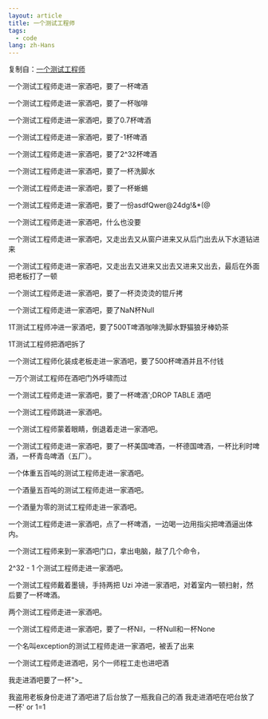 ```yaml
---
layout: article
title: 一个测试工程师
tags:
  - code
lang: zh-Hans
---
```


<!--more-->  

复制自：[一个测试工程师](https://telegra.ph/%E4%B8%80%E4%B8%AA%E6%B5%8B%E8%AF%95%E5%B7%A5%E7%A8%8B%E5%B8%88-08-05)

一个测试工程师走进一家酒吧，要了一杯啤酒 

一个测试工程师走进一家酒吧，要了一杯咖啡 

一个测试工程师走进一家酒吧，要了0\.7杯啤酒 

一个测试工程师走进一家酒吧，要了\-1杯啤酒 

一个测试工程师走进一家酒吧，要了2^32杯啤酒 

一个测试工程师走进一家酒吧，要了一杯洗脚水 

一个测试工程师走进一家酒吧，要了一杯蜥蜴 

一个测试工程师走进一家酒吧，要了一份asdfQwer@24dg!&\*(@ 

一个测试工程师走进一家酒吧，什么也没要 

一个测试工程师走进一家酒吧，又走出去又从窗户进来又从后门出去从下水道钻进来 

一个测试工程师走进一家酒吧，又走出去又进来又出去又进来又出去，最后在外面把老板打了一顿 

一个测试工程师走进一家酒吧，要了一杯烫烫烫的锟斤拷 

一个测试工程师走进一家酒吧，要了NaN杯Null 

1T测试工程师冲进一家酒吧，要了500T啤酒咖啡洗脚水野猫狼牙棒奶茶 

1T测试工程师把酒吧拆了 

一个测试工程师化装成老板走进一家酒吧，要了500杯啤酒并且不付钱 

一万个测试工程师在酒吧门外呼啸而过 

一个测试工程师走进一家酒吧，要了一杯啤酒';DROP TABLE 酒吧 

一个测试工程师跳进一家酒吧。 

一个测试工程师蒙着眼睛，倒退着走进一家酒吧。 

一个测试工程师走进一家酒吧，要了一杯美国啤酒，一杯德国啤酒，一杯比利时啤酒，一杯青岛啤酒（五厂）。 

一个体重五百吨的测试工程师走进一家酒吧。 

一个酒量五百吨的测试工程师走进一家酒吧。 

一个酒量为零的测试工程师走进一家酒吧。 

一个测试工程师走进一家酒吧，点了一杯啤酒，一边喝一边用指尖把啤酒逼出体内。 

一个测试工程师来到一家酒吧门口，拿出电脑，敲了几个命令，

2^32 \- 1 个测试工程师走进一家酒吧。

一个测试工程师戴着墨镜，手持两把 Uzi 冲进一家酒吧，对着室内一顿扫射，然后要了一杯啤酒。 

两个测试工程师走进一家酒吧。 

一个测试工程师走进一家酒吧，要了一杯Nil，一杯Null和一杯None 

一个名叫exception的测试工程师走进一家酒吧，被丢了出来 

一个测试工程师走进酒吧，另个一师程工走也进吧酒 

我走进酒吧要了一杯"\>\_ 

我盗用老板身份走进了酒吧进了后台放了一瓶我自己的酒 我走进酒吧在吧台放了一杯' or 1=1